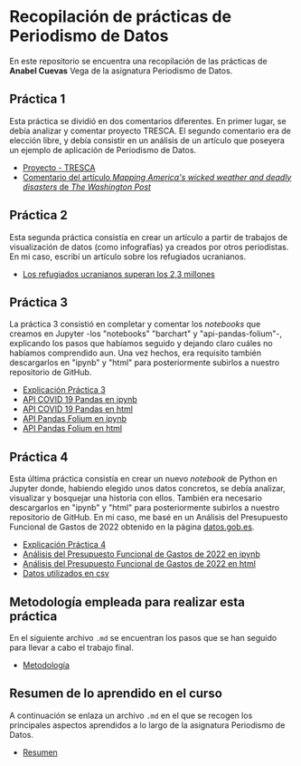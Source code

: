 # Recopilación de prácticas de Periodismo de Datos

En este repositorio se encuentra una recopilación de las prácticas de **Anabel Cuevas** Vega de la asignatura Periodismo de Datos. 

## Práctica 1 

Esta práctica se dividió en dos comentarios diferentes. En primer lugar, se debía  analizar y comentar proyecto TRESCA. El segundo comentario era de elección libre, y debía consistir en un análisis de un artículo que poseyera un ejemplo de aplicación de Periodismo de Datos. 

 - [Proyecto - TRESCA](practica-1-libre.md) 
- [Comentario del artículo *Mapping America's wicked weather and deadly disasters* de *The Washington Post*](https://GitHub.com/Pontedatos/AnabelCuevas/blob/6d6ec158cd9b53b74733d93898e1a2e2eb92ca01/practica-1-libre.md) 

## Práctica 2 

Esta segunda práctica consistía en crear un artículo a partir de trabajos de visualización de datos (como infografías) ya creados por otros periodistas. En mi caso, escribí un artículo sobre los refugiados ucranianos. 

- [Los refugiados ucranianos superan los 2,3 millones](https://GitHub.com/Pontedatos/AnabelCuevas/blob/643ca68d76b5e769a30d763fcf7a83990c47473c/practica-2.md)

## Práctica 3 

La práctica 3 consistió en completar y comentar los *notebooks* que creamos en Jupyter -los "notebooks" "barchart" y "api-pandas-folium"-, explicando los pasos que habíamos seguido y dejando claro cuáles no habíamos comprendido aun. Una vez hechos, era requisito también descargarlos en "ipynb" y "html" para posteriormente subirlos a nuestro repositorio de GitHub.

- [Explicación Práctica 3](https://github.com/Pontedatos/AnabelCuevas/blob/df858f626443dd587e929779427f41f79ac0d5b4/practica-3.md)
- [API COVID 19 Pandas en ipynb](https://github.com/Pontedatos/AnabelCuevas/blob/df858f626443dd587e929779427f41f79ac0d5b4/python-api-covid19-pandas.ipynb)
- [API COVID 19 Pandas en html](https://github.com/Pontedatos/AnabelCuevas/blob/df858f626443dd587e929779427f41f79ac0d5b4/python-api-covid19-pandas.html)
- [API Pandas Folium en ipynb](https://github.com/Pontedatos/AnabelCuevas/blob/df858f626443dd587e929779427f41f79ac0d5b4/api-pandas-folium.ipynb)
- [API Pandas Folium en html](https://github.com/Pontedatos/AnabelCuevas/blob/df858f626443dd587e929779427f41f79ac0d5b4/api-pandas-folium.html)


## Práctica 4 

Esta última práctica consistía en crear un nuevo *notebook* de Python en Jupyter donde, habiendo elegido unos datos concretos, se debía analizar, visualizar y bosquejar una historia con ellos. También era necesario descargarlos en "ipynb" y "html" para posteriormente subirlos a nuestro repositorio de GitHub. En mi caso, me basé en un Análisis del Presupuesto Funcional de Gastos de 2022 obtenido en la página [datos.gob.es](https://datos.gob.es/es).

- [Explicación Práctica 4](https://github.com/Pontedatos/AnabelCuevas/blob/df858f626443dd587e929779427f41f79ac0d5b4/practica-4.md)
- [Análisis del Presupuesto Funcional de Gastos de 2022 en ipynb](https://github.com/Pontedatos/AnabelCuevas/blob/643ca68d76b5e769a30d763fcf7a83990c47473c/python-csv-gastos-pandas.ipynb)
- [Análisis del Presupuesto Funcional de Gastos de 2022 en html](https://github.com/Pontedatos/AnabelCuevas/blob/643ca68d76b5e769a30d763fcf7a83990c47473c/python-csv-gastos-pandas.html)
- [Datos utilizados en csv](https://github.com/Pontedatos/AnabelCuevas/blob/19a7436d3f187f354e0dc3fa4168cc38bd5f2619/practica-4.csv)

## Metodología empleada para realizar esta práctica

En el siguiente archivo `.md` se encuentran los pasos que se han seguido para llevar a cabo el trabajo final. 

- [Metodología](https://github.com/Pontedatos/AnabelCuevas/blob/f3ed988f6fe8a65cc9e0e1a5528bdee4fe59482e/metodologia.md)


## Resumen de lo aprendido en el curso

A continuación se enlaza un archivo `.md` en el que se recogen los principales aspectos aprendidos a lo largo de la asignatura Periodismo de Datos. 

- [Resumen](https://github.com/Pontedatos/AnabelCuevas/blob/9a7be9f013e26b026cb939610dd5a9df334ccc84/resumen.md)


